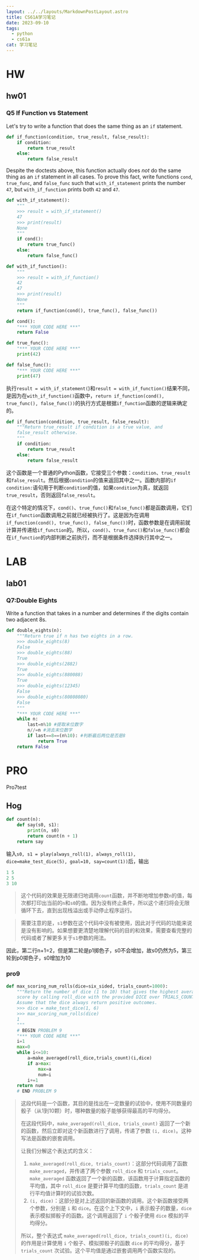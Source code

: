 ```yaml
---
layout: ../../layouts/MarkdownPostLayout.astro
title: CS61A学习笔记
date: 2023-09-10
tags:
  - python
  - cs61a
cat: 学习笔记
---
```


# HW

## hw01

### Q5 If Function vs Statement

Let's try to write a function that does the same thing as an `if` statement.

```python
def if_function(condition, true_result, false_result):
    if condition:
        return true_result
    else:
        return false_result
```

Despite the doctests above, this function actually does *not* do the same thing as an `if` statement in all cases. To prove this fact, write functions `cond`, `true_func`, and `false_func` such that `with_if_statement` prints the number `47`, but `with_if_function` prints both `42` and `47`.

```python
def with_if_statement():
    """
    >>> result = with_if_statement()
    47
    >>> print(result)
    None
    """
    if cond():
        return true_func()
    else:
        return false_func()

def with_if_function():
    """
    >>> result = with_if_function()
    42
    47
    >>> print(result)
    None
    """
    return if_function(cond(), true_func(), false_func())

def cond():
    "*** YOUR CODE HERE ***"
    return False

def true_func():
    "*** YOUR CODE HERE ***"
    print(42)

def false_func():
    "*** YOUR CODE HERE ***"
    print(47)
```

执行`result = with_if_statement(`)和`result = with_if_function()`结果不同，是因为在`with_if_function()`函数中，`return if_function(cond(), true_func(), false_func())`的执行方式是根据`if_function`函数的逻辑来确定的。

```python
def if_function(condition, true_result, false_result):
    """Return true_result if condition is a true value, and
    false_result otherwise.
    """
    if condition:
        return true_result
    else:
        return false_result
```

这个函数是一个普通的Python函数，它接受三个参数：`condition`、`true_result`和`false_result`。然后根据`condition`的值来返回其中之一。函数内部的`if condition:`语句用于判断`condition`的值，如果`condition`为真，就返回`true_result`，否则返回`false_result`。

在这个特定的情况下，`cond()`、`true_func()`和`false_func()`都是函数调用，它们在`if_function`函数调用之前就已经被执行了。这是因为在调用`if_function(cond(), true_func(), false_func())`时，函数参数是在调用前就计算并传递给`if_function`的。所以，`cond()`、`true_func()`和`false_func()`都会在`if_function`的内部判断之前执行，而不是根据条件选择执行其中之一。

# LAB

## lab01

### Q7:Double Eights

Write a function that takes in a number and determines if the digits contain two adjacent 8s.

```python
def double_eights(n):
    """Return true if n has two eights in a row.
    >>> double_eights(8)
    False
    >>> double_eights(88)
    True
    >>> double_eights(2882)
    True
    >>> double_eights(880088)
    True
    >>> double_eights(12345)
    False
    >>> double_eights(80808080)
    False
    """
    "*** YOUR CODE HERE ***"
    while n:
        last=n%10 #提取末位数字
        n//=n #消去末位数字
        if last==8==(n%10): #判断最后两位是否是8
            return True
    return False
```

# PRO

Pro7test

## Hog



```python
def count(n):
	def say(s0, s1):
		print(n, s0)
		return count(n + 1)
	return say
```

输入`s0, s1 = play(always_roll(1), always_roll(1), dice=make_test_dice(5), goal=10, say=count(1))`后，输出

```Python
1 5
2 5
3 10
```

> 这个代码的效果是无限递归地调用`count`函数，并不断地增加参数`n`的值，每次都打印出当前的`n`和`s0`的值。因为没有终止条件，所以这个递归将会无限循环下去，直到出现栈溢出或手动停止程序运行。

> 需要注意的是，`s1`参数在这个代码中没有被使用，因此对于代码的功能来说是没有影响的。如果想要更清楚地理解代码的目的和效果，需要查看完整的代码或者了解更多关于`s1`参数的用法。

因此，第二行n+1=2，但是第二轮是p1掷色子，s0不会增加，故s0仍然为5，第三轮到p0掷色子，s0增加为10

### pro9

```python
def max_scoring_num_rolls(dice=six_sided, trials_count=1000):
    """Return the number of dice (1 to 10) that gives the highest average turn
    score by calling roll_dice with the provided DICE over TRIALS_COUNT times.
    Assume that the dice always return positive outcomes.
    >>> dice = make_test_dice(1, 6)
    >>> max_scoring_num_rolls(dice)
    1
    """
    # BEGIN PROBLEM 9
    "*** YOUR CODE HERE ***"
    i=1
    max=0
    while i<=10:
        a=make_averaged(roll_dice,trials_count)(i,dice)
        if a>max:
            max=a
            num=i
        i+=1
    return num
    # END PROBLEM 9
```

> 这段代码是一个函数，其目的是找出在一定数量的试验中，使用不同数量的骰子（从1到10颗）时，哪种数量的骰子能够获得最高的平均得分。
>
> 在这段代码中，`make_averaged(roll_dice, trials_count)` 返回了一个新的函数，然后立即对这个新函数进行了调用，传递了参数 `(i, dice)`。这种写法是函数的嵌套调用。
>
> 让我们分解这个表达式的含义：
>
> 1. `make_averaged(roll_dice, trials_count)`：这部分代码调用了函数 `make_averaged`，并传递了两个参数 `roll_dice` 和 `trials_count`。`make_averaged` 函数返回了一个新的函数，该函数用于计算指定函数的平均值，其中 `roll_dice` 是要计算平均值的函数，`trials_count` 是进行平均值计算时的试验次数。
> 2. `(i, dice)`：这部分是对上述返回的新函数的调用。这个新函数接受两个参数，分别是 `i` 和 `dice`。在这个上下文中，`i` 表示骰子的数量，`dice` 表示模拟掷骰子的函数。这个调用返回了 `i` 个骰子使用 `dice` 模拟的平均得分。
>
> 所以，整个表达式 `make_averaged(roll_dice, trials_count)(i, dice)` 的作用是计算使用 `i` 个骰子、模拟掷骰子的函数 `dice` 的平均得分，基于 `trials_count` 次试验。这个平均值是通过嵌套调用两个函数实现的。

